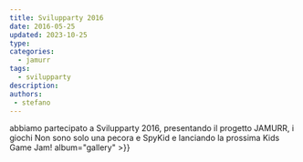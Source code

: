 ```yaml
---
title: Svilupparty 2016
date: 2016-05-25
updated: 2023-10-25
type: 
categories:
  - jamurr
tags:
  - svilupparty
description: 
authors: 
 - stefano
---
```


abbiamo partecipato a Svilupparty 2016, presentando il progetto JAMURR, i giochi Non sono solo una pecora e SpyKid e lanciando la prossima Kids Game Jam!
 album="gallery" >}}
